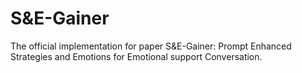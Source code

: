 # S&E-Gainer
The official implementation for  paper S&amp;E-Gainer: Prompt Enhanced Strategies and Emotions for Emotional support Conversation.
